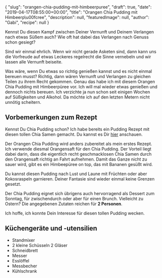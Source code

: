 {
    "slug": "orangen-chia-pudding-mit-himbeerpuree",
    "draft": true,
    "date": "2019-04-17T08:55:00+00:00",
    "title": "Orangen Chia Pudding mit Himbeerp\u00fcree",
    "description": null,
    "featuredImage": null,
    "author": "Gabi",
    "recipe": null
}

Kennst Du diesen Kampf zwischen Deiner Vernunft und Deinem Verlangen nach etwas Süßem auch? Wie oft hat dabei das Verlangen nach Genuss schon gesiegt?

Sind wir einmal ehrlich. Wenn wir nicht gerade Asketen sind, dann kann uns die Vorfreude auf etwas Leckeres regelrecht die Sinne vernebeln und wir lassen alle Vernunft beiseite.

Was wäre, wenn Du etwas so richtig genießen kannst und es nicht einmal bereuen musst? Richtig, dann wären Vernunft und Verlangen zu gleichen Teilen zu ihrem Recht gekommen. Genau das habe ich mit diesem Orangen Chia Pudding mit Himbeerpüree vor. Ich will mal wieder etwas genießen und dennoch nichts bereuen. Ich verzichte ja nun schon seit einigen Wochen auf Süßigkeiten und Alkohol. Da möchte ich auf den letzten Metern nicht unnötig scheitern.

## Vorbemerkungen zum Rezept

Kennst Du Chia Pudding schon? Ich habe bereits ein Pudding Rezept mit diesen tollen Chia Samen gemacht. Du kannst es Dir [hier](https://kochfokus.de/artikel/super-leckerer-chiapudding-mit-himbeerpueree-und-schokoladencreme/ "hier") anschauen.

Der Orangen Chia Pudding wird anders zubereitet als mein erstes Rezept. Ich verwende diesmal Orangensaft für den Chia Pudding. Der Vorteil liegt dabei darin, dass die eigentlich recht geschmacklosen Chia Samen durch den Orangensaft richtig an Fahrt aufnehmen. Damit das Ganze nicht zu sauer wird, gibt es ein Himbeepüree on top, das mit Bananen gesüßt wird. 

Du kannst diesen Pudding nach Lust und Laune mit Früchten oder aber Kokosraspeln garnieren. Deiner Fantasie sind wieder einmal keine Grenzen gesetzt.

Der Chia Pudding eignet sich übrigens auch hervorragend als Dessert zum Sonntag, für zwischendurch oder aber für einen Brunch. Vielleicht zu Ostern? Die angegebenen Zutaten reichen für **2 Personen**.

Ich hoffe, ich konnte Dein Interesse für diesen tollen Pudding wecken.

## Küchengeräte und -utensilien

- Standmixer
- 2 kleine Schüsseln
2 Gläser
- Schneidbrett
- Messer
- Esslöffel
- Messbecher
- Kühlschrank